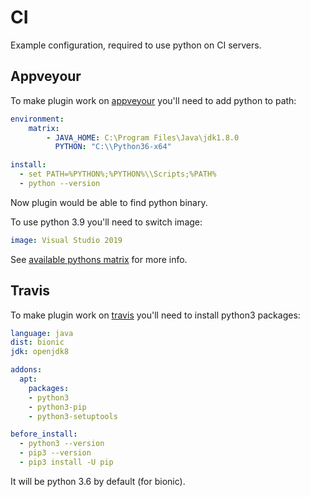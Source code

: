 # CI

Example configuration, required to use python on CI servers.

## Appveyour

To make plugin work on [appveyour](https://www.appveyor.com/) you'll need to add python to path:

```yaml
environment:
    matrix:
        - JAVA_HOME: C:\Program Files\Java\jdk1.8.0
          PYTHON: "C:\\Python36-x64"

install:
  - set PATH=%PYTHON%;%PYTHON%\\Scripts;%PATH%
  - python --version
```         

Now plugin would be able to find python binary.

To use python 3.9 you'll need to switch image:

```yaml
image: Visual Studio 2019
```

See [available pythons matrix](https://www.appveyor.com/docs/windows-images-software/#python) for more info.

## Travis

To make plugin work on [travis](https://travis-ci.org/) you'll need to install python3 packages:

```yaml
language: java  
dist: bionic
jdk: openjdk8

addons:
  apt:
    packages:
    - python3
    - python3-pip
    - python3-setuptools 

before_install:
  - python3 --version
  - pip3 --version
  - pip3 install -U pip
``` 

It will be python 3.6 by default (for bionic).
